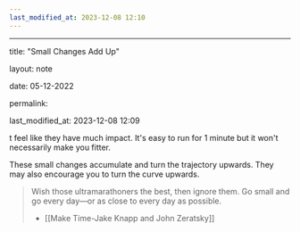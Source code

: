 ```yaml
---
last_modified_at: 2023-12-08 12:10
---
```

---

title: "Small Changes Add Up"

layout: note

date: 05-12-2022

permalink:

last_modified_at: 2023-12-08 12:09

t feel like they have much impact. It's easy to run for 1 minute but it won't necessarily make you fitter. 

These small changes accumulate and turn the trajectory upwards. They may also encourage you to turn the curve upwards.

> Wish those ultramarathoners the best, then ignore them. Go small and go every day—or as close to every day as possible.
> - [[Make Time-Jake Knapp and John Zeratsky]]
